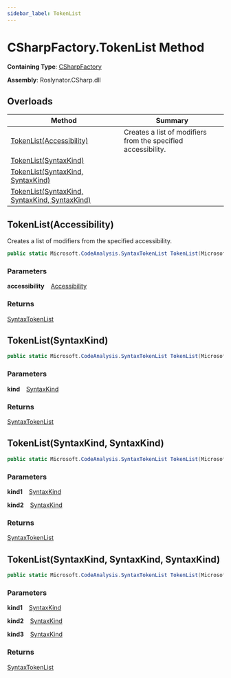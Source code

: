 ```yaml
---
sidebar_label: TokenList
---
```


# CSharpFactory\.TokenList Method

**Containing Type**: [CSharpFactory](../index.md)

**Assembly**: Roslynator\.CSharp\.dll

## Overloads

| Method | Summary |
| ------ | ------- |
| [TokenList(Accessibility)](#Roslynator_CSharp_CSharpFactory_TokenList_Microsoft_CodeAnalysis_Accessibility_) | Creates a list of modifiers from the specified accessibility\. |
| [TokenList(SyntaxKind)](#Roslynator_CSharp_CSharpFactory_TokenList_Microsoft_CodeAnalysis_CSharp_SyntaxKind_) | |
| [TokenList(SyntaxKind, SyntaxKind)](#Roslynator_CSharp_CSharpFactory_TokenList_Microsoft_CodeAnalysis_CSharp_SyntaxKind_Microsoft_CodeAnalysis_CSharp_SyntaxKind_) | |
| [TokenList(SyntaxKind, SyntaxKind, SyntaxKind)](#Roslynator_CSharp_CSharpFactory_TokenList_Microsoft_CodeAnalysis_CSharp_SyntaxKind_Microsoft_CodeAnalysis_CSharp_SyntaxKind_Microsoft_CodeAnalysis_CSharp_SyntaxKind_) | |

## TokenList\(Accessibility\) <a id="Roslynator_CSharp_CSharpFactory_TokenList_Microsoft_CodeAnalysis_Accessibility_"></a>

  
Creates a list of modifiers from the specified accessibility\.

```csharp
public static Microsoft.CodeAnalysis.SyntaxTokenList TokenList(Microsoft.CodeAnalysis.Accessibility accessibility)
```

### Parameters

**accessibility** &ensp; [Accessibility](https://docs.microsoft.com/en-us/dotnet/api/microsoft.codeanalysis.accessibility)

### Returns

[SyntaxTokenList](https://docs.microsoft.com/en-us/dotnet/api/microsoft.codeanalysis.syntaxtokenlist)

## TokenList\(SyntaxKind\) <a id="Roslynator_CSharp_CSharpFactory_TokenList_Microsoft_CodeAnalysis_CSharp_SyntaxKind_"></a>

```csharp
public static Microsoft.CodeAnalysis.SyntaxTokenList TokenList(Microsoft.CodeAnalysis.CSharp.SyntaxKind kind)
```

### Parameters

**kind** &ensp; [SyntaxKind](https://docs.microsoft.com/en-us/dotnet/api/microsoft.codeanalysis.csharp.syntaxkind)

### Returns

[SyntaxTokenList](https://docs.microsoft.com/en-us/dotnet/api/microsoft.codeanalysis.syntaxtokenlist)

## TokenList\(SyntaxKind, SyntaxKind\) <a id="Roslynator_CSharp_CSharpFactory_TokenList_Microsoft_CodeAnalysis_CSharp_SyntaxKind_Microsoft_CodeAnalysis_CSharp_SyntaxKind_"></a>

```csharp
public static Microsoft.CodeAnalysis.SyntaxTokenList TokenList(Microsoft.CodeAnalysis.CSharp.SyntaxKind kind1, Microsoft.CodeAnalysis.CSharp.SyntaxKind kind2)
```

### Parameters

**kind1** &ensp; [SyntaxKind](https://docs.microsoft.com/en-us/dotnet/api/microsoft.codeanalysis.csharp.syntaxkind)

**kind2** &ensp; [SyntaxKind](https://docs.microsoft.com/en-us/dotnet/api/microsoft.codeanalysis.csharp.syntaxkind)

### Returns

[SyntaxTokenList](https://docs.microsoft.com/en-us/dotnet/api/microsoft.codeanalysis.syntaxtokenlist)

## TokenList\(SyntaxKind, SyntaxKind, SyntaxKind\) <a id="Roslynator_CSharp_CSharpFactory_TokenList_Microsoft_CodeAnalysis_CSharp_SyntaxKind_Microsoft_CodeAnalysis_CSharp_SyntaxKind_Microsoft_CodeAnalysis_CSharp_SyntaxKind_"></a>

```csharp
public static Microsoft.CodeAnalysis.SyntaxTokenList TokenList(Microsoft.CodeAnalysis.CSharp.SyntaxKind kind1, Microsoft.CodeAnalysis.CSharp.SyntaxKind kind2, Microsoft.CodeAnalysis.CSharp.SyntaxKind kind3)
```

### Parameters

**kind1** &ensp; [SyntaxKind](https://docs.microsoft.com/en-us/dotnet/api/microsoft.codeanalysis.csharp.syntaxkind)

**kind2** &ensp; [SyntaxKind](https://docs.microsoft.com/en-us/dotnet/api/microsoft.codeanalysis.csharp.syntaxkind)

**kind3** &ensp; [SyntaxKind](https://docs.microsoft.com/en-us/dotnet/api/microsoft.codeanalysis.csharp.syntaxkind)

### Returns

[SyntaxTokenList](https://docs.microsoft.com/en-us/dotnet/api/microsoft.codeanalysis.syntaxtokenlist)

